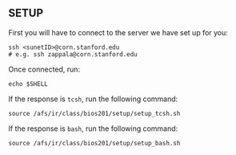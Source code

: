 ## SETUP

First you will have to connect to the server we have set up for you:

	ssh <sunetID>@corn.stanford.edu
	# e.g. ssh zappala@corn.stanford.edu

Once connected, run:

	echo $SHELL

If the response is `tcsh`, run the following command:

	source /afs/ir/class/bios201/setup/setup_tcsh.sh 

If the response is `bash`, run the following command:

	source /afs/ir/class/bios201/setup/setup_bash.sh 
